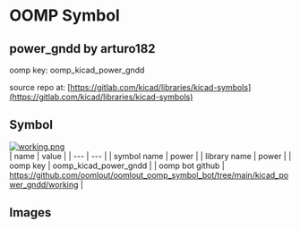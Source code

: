 # OOMP Symbol  
## power_gndd  by arturo182  
  
oomp key: oomp_kicad_power_gndd  
  
source repo at: [https://gitlab.com/kicad/libraries/kicad-symbols](https://gitlab.com/kicad/libraries/kicad-symbols)  
## Symbol  
  
[![working.png](working_600.png)](working.png)  
| name | value | 
| --- | --- | 
| symbol name | power | 
| library name | power | 
| oomp key | oomp_kicad_power_gndd | 
| oomp bot github | https://github.com/oomlout/oomlout_oomp_symbol_bot/tree/main/kicad_power_gndd/working | 
## Images  
